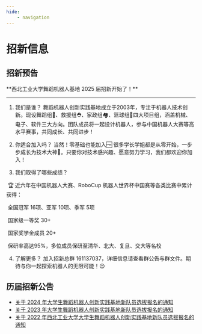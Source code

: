 ```yaml
---
hide:
    - navigation
---
```


# 招新信息

## 招新预告

<div class="card" markdown>
**西北工业大学舞蹈机器人基地 2025 届招新开始了！**


---

1. 我们是谁？
   舞蹈机器人创新实践基地成立于2003年，专注于机器人技术创新。现设舞蹈组💃、救援组⛑️、家政组🏘️、篮球组🏀四大项目组，涵盖机械、电子、软件三大方向。团队成员将一起设计机器人，参与中国机器人大赛等高水平赛事，共同成长、共同进步！

2. 你适合加入吗？
   当然！零基础也能加入🆓
   很多学长学姐都是从零开始，一步步成长为技术大神💪。只要你对技术感兴趣、愿意努力学习，我们都欢迎你加入！

3. 我们取得了哪些成绩？
   

​	🏆 近六年在中国机器人大赛、RoboCup 机器人世界杯中国赛等各类比赛中累计获得：

​	全国冠军 16项、亚军 10项、季军 5项

​	国家级一等奖 30+

​	国家奖学金成员 20+

   ​	保研率高达95%，多位成员保研至清华、北大、复旦、交大等名校



4. 了解更多？
   加入招新总群 161137037，详细信息请查看群公告与群文件。期待与你一起探索机器人的无限可能！😉

</div>

## 历届招新公告

-   [关于 2024 年大学生舞蹈机器人创新实践基地新队员选拔报名的通知](https://jiaowu.nwpu.edu.cn/info/1160/13038.htm)
-   [关于 2023 年大学生舞蹈机器人创新实践基地新队员选拔报名的通知](https://jiaowu.nwpu.edu.cn/info/1164/8360.htm)
-   [关于 2022 年西北工业大学大学生舞蹈机器人创新实践基地新队员选拔报名的通知](https://jiaowu.nwpu.edu.cn/info/1164/7679.htm)

